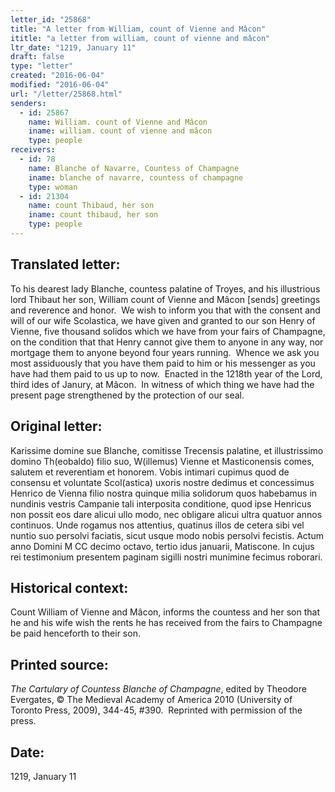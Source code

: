 ```yaml
---
letter_id: "25868"
title: "A letter from William, count of Vienne and Mâcon"
ititle: "a letter from william, count of vienne and mâcon"
ltr_date: "1219, January 11"
draft: false
type: "letter"
created: "2016-06-04"
modified: "2016-06-04"
url: "/letter/25868.html"
senders:
  - id: 25867
    name: William. count of Vienne and Mâcon
    iname: william. count of vienne and mâcon
    type: people
receivers:
  - id: 78
    name: Blanche of Navarre, Countess of Champagne
    iname: blanche of navarre, countess of champagne
    type: woman
  - id: 21304
    name: count Thibaud, her son
    iname: count thibaud, her son
    type: people
---
```

<h2> Translated letter:</h2><p>To his dearest lady Blanche, countess palatine of Troyes, and his illustrious lord Thibaut her son, William count of Vienne and Mâcon [sends] greetings and reverence and honor.&nbsp; We wish to inform you that with the consent and will of our wife Scolastica, we have given and granted to our son Henry of Vienne, five thousand solidos which we have from your fairs of Champagne, on the condition that that Henry cannot give them to anyone in any way, nor mortgage them to anyone beyond four years running.&nbsp; Whence we ask you most assiduously that you have them paid to him or his messenger as you have had them paid to us up to now.&nbsp; Enacted in the 1218th year of the Lord, third ides of Janury, at Mâcon.&nbsp; In witness of which thing we have had the present page strengthened by the protection of our seal.</p><h2 class="mt-4"> Original letter:</h2><p>Karissime domine sue Blanche, comitisse Trecensis palatine, et illustrissimo domino Th(eobaldo) filio suo, W(illemus) Vienne et Masticonensis comes, salutem et reverentiam et honorem. Vobis intimari cupimus quod de consensu et voluntate Scol(astica) uxoris nostre dedimus et concessimus Henrico de Vienna filio nostra quinque milia solidorum quos habebamus in nundinis vestris Campanie tali interposita conditione, quod ipse Henricus non possit eos dare alicui ullo modo, nec obligare alicui ultra quatuor annos continuos. Unde rogamus nos attentius, quatinus illos de cetera sibi vel nuntio suo persolvi faciatis, sicut usque modo nobis persolvi fecistis. Actum anno Domini M CC decimo octavo, tertio idus januarii, Matiscone. In cujus rei testimonium presentem paginam sigilli nostri munimine fecimus roborari.</p><h2 class="mt-4"> Historical context:</h2><p>Count William of Vienne and Mâcon, informs the countess and her son that he and his wife wish the rents he has received from the fairs to Champagne be paid henceforth to their son.</p><h2 class="mt-4"> Printed source:</h2><p><i>The Cartulary of Countess Blanche of Champagne</i>, edited by Theodore Evergates, © The Medieval Academy of America 2010 (University of Toronto Press, 2009), 344-45, #390.&nbsp; Reprinted with permission of the press.</p><h2 class="mt-4"> Date:</h2>1219, January 11